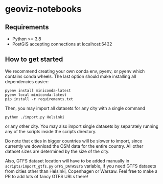 # geoviz-notebooks

## Requirements

* Python >= 3.8
* PostGIS accepting connections at localhost:5432

## How to get started

We recommend creating your own conda env, pyenv, or pyenv which contains conda wheels.
The last option should make installing all dependencies easier:

```
pyenv install miniconda-latest
pyenv local miniconda-latest
pip install -r requirements.txt
```

Then, you may import all datasets for any city with a single command

```
python ./import.py Helsinki
```

or any other city. You may also import single datasets by separately running any of the scripts
inside the scripts directory.

Do note that cities in bigger countries will be slower to import, since currently we download
the OSM data for the entire country. All other dataset sizes are determined by the size of the city.

Also, GTFS dataset location will have to be added manually in `scripts/import_gtfs.py`
`GTFS_DATASETS` variable, if you need GTFS datasets from cities other than Helsinki, Copenhagen
or Warsaw. Feel free to make a PR to add lots of fancy GTFS URLs there!
